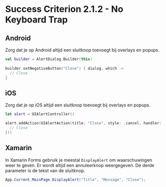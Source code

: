 # Success Criterion 2.1.2 - No Keyboard Trap
## Android

Zorg dat je op Android altijd een sluitknop toevoegt bij overlays en popups.

```kotlin
val builder = AlertDialog.Builder(this)
  
builder.setNegativeButton("Close") { dialog, which ->
  // Close
}
```
## iOS

Zorg dat je op iOS altijd een sluitknop toevoegt bij overlays en popups.

```swift
let alert = UIAlertController()

alert.addAction(UIAlertAction(title: "Close", style: .cancel, handler: { action in
  // Close
}))
```
## Xamarin

In Xamarin Forms gebruik je meestal `DisplayAlert` om waarschuwingen weer te geven. Er wordt altijd een annuleerknop weergegeven. De derde parameter is de tekst van de sluitknop.

```csharp
App.Current.MainPage.DisplayAlert("Title", "Message", "Close");
```
